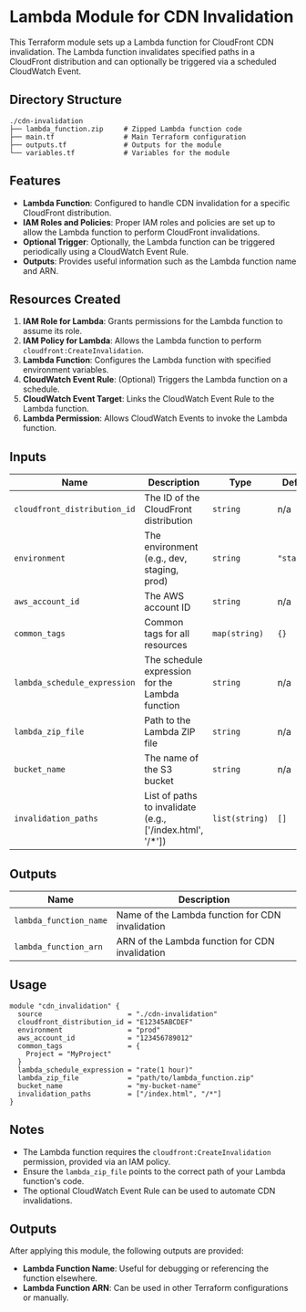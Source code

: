 
# Lambda Module for CDN Invalidation

This Terraform module sets up a Lambda function for CloudFront CDN invalidation. The Lambda function invalidates specified paths in a CloudFront distribution and can optionally be triggered via a scheduled CloudWatch Event.

## Directory Structure
```
./cdn-invalidation
├── lambda_function.zip     # Zipped Lambda function code
├── main.tf                 # Main Terraform configuration
├── outputs.tf              # Outputs for the module
└── variables.tf            # Variables for the module
```

## Features
- **Lambda Function**: Configured to handle CDN invalidation for a specific CloudFront distribution.
- **IAM Roles and Policies**: Proper IAM roles and policies are set up to allow the Lambda function to perform CloudFront invalidations.
- **Optional Trigger**: Optionally, the Lambda function can be triggered periodically using a CloudWatch Event Rule.
- **Outputs**: Provides useful information such as the Lambda function name and ARN.

## Resources Created
1. **IAM Role for Lambda**: Grants permissions for the Lambda function to assume its role.
2. **IAM Policy for Lambda**: Allows the Lambda function to perform `cloudfront:CreateInvalidation`.
3. **Lambda Function**: Configures the Lambda function with specified environment variables.
4. **CloudWatch Event Rule**: (Optional) Triggers the Lambda function on a schedule.
5. **CloudWatch Event Target**: Links the CloudWatch Event Rule to the Lambda function.
6. **Lambda Permission**: Allows CloudWatch Events to invoke the Lambda function.

## Inputs
| Name                     | Description                                     | Type          | Default    |
|--------------------------|-------------------------------------------------|---------------|------------|
| `cloudfront_distribution_id` | The ID of the CloudFront distribution          | `string`      | n/a        |
| `environment`            | The environment (e.g., dev, staging, prod)      | `string`      | `"staging"`|
| `aws_account_id`         | The AWS account ID                             | `string`      | n/a        |
| `common_tags`            | Common tags for all resources                  | `map(string)` | `{}`       |
| `lambda_schedule_expression` | The schedule expression for the Lambda function | `string`      | n/a        |
| `lambda_zip_file`        | Path to the Lambda ZIP file                    | `string`      | n/a        |
| `bucket_name`            | The name of the S3 bucket                      | `string`      | n/a        |
| `invalidation_paths`     | List of paths to invalidate (e.g., ['/index.html', '/*']) | `list(string)` | `[]`      |

## Outputs
| Name                   | Description                                       |
|------------------------|---------------------------------------------------|
| `lambda_function_name` | Name of the Lambda function for CDN invalidation  |
| `lambda_function_arn`  | ARN of the Lambda function for CDN invalidation   |

## Usage
```hcl
module "cdn_invalidation" {
  source                     = "./cdn-invalidation"
  cloudfront_distribution_id = "E12345ABCDEF"
  environment                = "prod"
  aws_account_id             = "123456789012"
  common_tags                = {
    Project = "MyProject"
  }
  lambda_schedule_expression = "rate(1 hour)"
  lambda_zip_file            = "path/to/lambda_function.zip"
  bucket_name                = "my-bucket-name"
  invalidation_paths         = ["/index.html", "/*"]
}
```

## Notes
- The Lambda function requires the `cloudfront:CreateInvalidation` permission, provided via an IAM policy.
- Ensure the `lambda_zip_file` points to the correct path of your Lambda function's code.
- The optional CloudWatch Event Rule can be used to automate CDN invalidations.

## Outputs
After applying this module, the following outputs are provided:
- **Lambda Function Name**: Useful for debugging or referencing the function elsewhere.
- **Lambda Function ARN**: Can be used in other Terraform configurations or manually.
